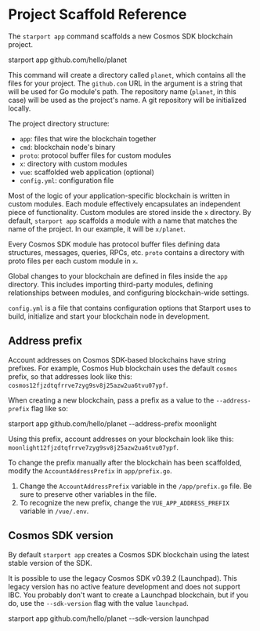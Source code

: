 # Project Scaffold Reference

The `starport app` command scaffolds a new Cosmos SDK blockchain project.

starport app github.com/hello/planet

This command will create a directory called `planet`, which contains all the files for your project. The `github.com` URL in the argument is a string that will be used for Go module's path. The repository name (`planet`, in this case) will be used as the project's name. A git repository will be initialized locally.

The project directory structure:

* `app`: files that wire the blockchain together
* `cmd`: blockchain node's binary
* `proto`: protocol buffer files for custom modules
* `x`: directory with custom modules
* `vue`: scaffolded web application (optional)
* `config.yml`: configuration file

Most of the logic of your application-specific blockchain is written in custom modules. Each module effectively encapsulates an independent piece of functionality. Custom modules are stored inside the `x` directory. By default, `starport app` scaffolds a module with a name that matches the name of the project. In our example, it will be `x/planet`.

Every Cosmos SDK module has protocol buffer files defining data structures, messages, queries, RPCs, etc. `proto` contains a directory with proto files per each custom module in `x`.

Global changes to your blockchain are defined in files inside the `app` directory. This includes importing third-party modules, defining relationships between modules, and configuring blockchain-wide settings.

`config.yml` is a file that contains configuration options that Starport uses to build, initialize and start your blockchain node in development.

## Address prefix

Account addresses on Cosmos SDK-based blockchains have string prefixes. For example, Cosmos Hub blockchain uses the default `cosmos` prefix, so that addresses look like this: `cosmos12fjzdtqfrrve7zyg9sv8j25azw2ua6tvu07ypf`. 

When creating a new blockchain, pass a prefix as a value to the `--address-prefix` flag like so:

starport app github.com/hello/planet --address-prefix moonlight

Using this prefix, account addresses on your blockchain look like this: `moonlight12fjzdtqfrrve7zyg9sv8j25azw2ua6tvu07ypf`.

To change the prefix manually after the blockchain has been scaffolded, modify the `AccountAddressPrefix` in `app/prefix.go`.

1. Change the `AccountAddressPrefix` variable in the `/app/prefix.go` file. Be sure to preserve other variables in the file.
2. To recognize the new prefix, change the `VUE_APP_ADDRESS_PREFIX` variable in `/vue/.env`.

## Cosmos SDK version

By default `starport app` creates a Cosmos SDK blockchain using the latest stable version of the SDK.

It is possible to use the legacy Cosmos SDK v0.39.2 (Launchpad). This legacy version has no active feature development and does not support IBC. You probably don't want to create a Launchpad blockchain, but if you do, use the `--sdk-version` flag with the value `launchpad`.

starport app github.com/hello/planet --sdk-version launchpad
